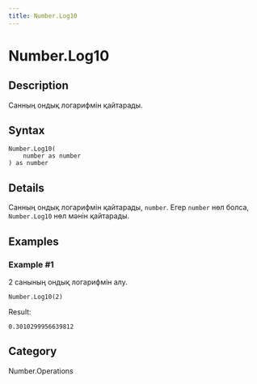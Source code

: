 ```yaml
---
title: Number.Log10
---
```


# Number.Log10


## Description

Санның ондық логарифмін қайтарады.


## Syntax

```powerquery
Number.Log10(
    number as number
) as number
```


## Details

Санның ондық логарифмін қайтарады, <code>number</code>. Егер <code>number</code> нөл болса, <code>Number.Log10</code> нөл мәнін қайтарады.


## Examples

### Example #1 
2 санының ондық логарифмін алу.
```powerquery
Number.Log10(2)
```

Result: 
```powerquery
0.3010299956639812
```




## Category
Number.Operations
